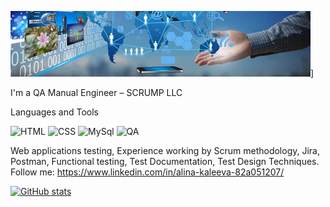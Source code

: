 ![Header](https://github.com/KaleevaAlina/KaleevaAlina/blob/main/assets/i.webp)]

I'm a QA Manual Engineer – SCRUMP LLC

Languages and Tools

![HTML](https://img.shields.io/badge/HTML-yellow?style=flat&logo=HTML)
![CSS](https://img.shields.io/badge/CSS-yellowgreen?style=flat&logo=CSS)
![MySql](https://img.shields.io/badge/SQL-orange?style=flat&logo=MySQl)
![QA](https://img.shields.io/badge/QA-blue?style=flat)

 Web applications testing, Experience working by Scrum methodology, Jira, Postman, Functional testing, Test Documentation, Test Design Techniques.
Follow me: https://www.linkedin.com/in/alina-kaleeva-82a051207/

[![GitHub stats](https://github-readme-stats.vercel.app/api?username=KaleevaAlina&show_icons=true&theme=radical)](https://github.com/anuraghazra/github-readme-stats)

